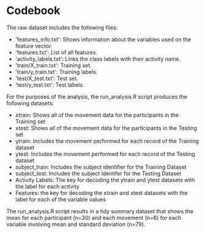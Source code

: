 Codebook
========

The raw dataset includes the following files:

- 'features_info.txt': Shows information about the variables used on the feature vector.
- 'features.txt': List of all features.
- 'activity_labels.txt': Links the class labels with their activity name.
- 'train/X_train.txt': Training set.
- 'train/y_train.txt': Training labels.
- 'test/X_test.txt': Test set.
- 'test/y_test.txt': Test labels.

For the purposes of the analysis, the run_analysis.R script produces the following datasets:

- xtrain: Shows all of the movement data for the participants in the Training set
- xtest: Shows all of the movement data for the participants in the Testing set
- ytrain: Includes the movement performed for each record of the Training dataset
- ytest: Includes the movement performed for each record of the Testing dataset
- subject_train: Includes the subject identifier for the Training Dataset
- subject_test: Includes the subject identifer for the Testing Dataset
- Activity Labels: The key for decoding the ytrain and ytest datasets with the label for each activity
- Features: the key for decoding the xtrain and xtest datasets with the label for each of the variable values

The run_analysis.R script results in a tidy summary dataset that shows the mean for each participant (n=30) and each movement (n=6) for each variable involving mean and standard deviation (n=79).



